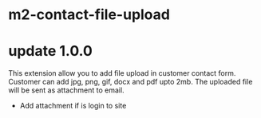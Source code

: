 # m2-contact-file-upload
# update 1.0.0

This extension allow you to add file upload in customer contact form.
Customer can add jpg, png, gif, docx and pdf upto 2mb.
The uploaded file will be sent as attachment to email.

- Add attachment if is login to site 

